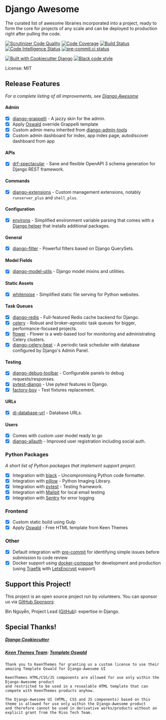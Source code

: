 # Django Awesome

The curated list of awesome libraries incorporated into a project, ready to form the core for projects of any scale and can be deployed to production right after pulling the code.

[![Scrutinizer Code Quality](https://scrutinizer-ci.com/g/django-awesome/django-awesome/badges/quality-score.png?b=main)](https://scrutinizer-ci.com/g/django-awesome/django-awesome/?branch=main)
[![Code Coverage](https://scrutinizer-ci.com/g/django-awesome/django-awesome/badges/coverage.png?b=main)](https://scrutinizer-ci.com/g/django-awesome/django-awesome/?branch=main)
[![Build Status](https://scrutinizer-ci.com/g/django-awesome/django-awesome/badges/build.png?b=main)](https://scrutinizer-ci.com/g/django-awesome/django-awesome/build-status/main)
[![Code Intelligence Status](https://scrutinizer-ci.com/g/django-awesome/django-awesome/badges/code-intelligence.svg?b=main)](https://scrutinizer-ci.com/code-intelligence)
[![pre-commit.ci status](https://results.pre-commit.ci/badge/github/django-awesome/django-awesome/main.svg)](https://results.pre-commit.ci/latest/github/django-awesome/django-awesome/main)

[![Built with Cookiecutter Django](https://img.shields.io/badge/built%20with-Cookiecutter%20Django-ff69b4.svg?logo=cookiecutter)](https://github.com/cookiecutter/cookiecutter-django/)
[![Black code style](https://img.shields.io/badge/code%20style-black-000000.svg)](https://github.com/ambv/black)

License: MIT

## Release Features

_For a complete listing of all improvements, see [Django Awesome](https://django-awesome.github.io/)_

#### Admin

- [x] [django-grappelli](https://github.com/sehmaschine/django-grappelli) - A jazzy skin for the admin.
- [x] Apply [Oswald](https://keenthemes.com/products/oswald-html-free) override Grappelli template
- [x] Custom admin menu inherited from [django-admin-tools](https://github.com/django-admin-tools/django-admin-tools)
- [x] Custom admin dashboard for index, app index page, autodiscover dashboard from app

#### APIs

- [x] [drf-spectacular](https://github.com/tfranzel/drf-spectacular) - Sane and flexible OpenAPI 3 schema generation for Django REST framework.

#### Commands

- [x] [django-extensions](https://github.com/django-extensions/django-extensions/) - Custom management extensions, notably `runserver_plus` and `shell_plus`.

#### Configuration

- [x] [environs](https://github.com/sloria/environs) - Simplified environment variable parsing that comes with a [Django helper](https://github.com/sloria/environs#usage-with-django) that installs additional packages.

#### General

- [x] [django-filter](https://github.com/carltongibson/django-filter) - Powerful filters based on Django QuerySets.

#### Model Fields

- [x] [django-model-utils](https://github.com/jazzband/django-model-utils) - Django model mixins and utilities.

#### Static Assets

- [x] [whitenoise](https://github.com/evansd/whitenoise) - Simplified static file serving for Python websites.

#### Task Queues

- [x] [django-redis](https://github.com/niwinz/django-redis) - Full-featured Redis cache backend for Django.
- [x] [celery](https://github.com/celery/celery) - Robust and broker-agnostic task queues for bigger, performance-focused projects.
- [x] [flower](https://github.com/mher/flower) - Flower is a web-based tool for monitoring and administrating Celery clusters.
- [x] [django-celery-beat](https://github.com/celery/django-celery-beat) - A periodic task scheduler with database configured by Django's Admin Panel.

#### Testing

- [x] [django-debug-toolbar](https://github.com/jazzband/django-debug-toolbar/) - Configurable panels to debug requests/responses.
- [x] [pytest-django](https://github.com/pytest-dev/pytest-django) - Use pytest features in Django.
- [x] [factory-boy](https://github.com/FactoryBoy/factory_boy) - Test fixtures replacement.

#### URLs

- [x] [dj-database-url](https://github.com/jacobian/dj-database-url) - Database URLs.

#### Users

- [x] Comes with custom user model ready to go
- [x] [django-allauth](https://github.com/pennersr/django-allauth/) - Improved user registration including social auth.

### Python Packages

_A short list of Python packages that implement support project._

- [x] Integration with [black](https://github.com/psf/black) - Uncompromising Python code formatter.
- [x] Integration with [pillow](https://github.com/python-pillow/Pillow) - Python Imaging Library.
- [x] Integration with [pytest](https://github.com/pytest-dev/pytest/) - Testing framework.
- [x] Integration with [Mailpit](https://github.com/axllent/mailpit/) for local email testing
- [x] Integration with [Sentry](https://sentry.io/welcome/) for error logging

### Frontend

- [x] Custom static build using Gulp
- [x] Apply [Oswald](https://keenthemes.com/products/oswald-html-free) - Free HTML template from Keen Themes

### Other

- [x] Default integration with [pre-commit](https://github.com/pre-commit/pre-commit) for identifying simple issues before submission to code review
- [x] Docker support using [docker-compose](https://github.com/docker/compose) for development and production (using [Traefik](https://traefik.io/) with [LetsEncrypt](https://letsencrypt.org/) support)

## Support this Project!

This project is an open source project run by volunteers. You can sponsor us via [GitHub Sponsors](https://github.com/sponsors/riso-tech):

Bin Nguyễn, Project Lead ([GitHub](https://github.com/riso-tech)): expertise in Django.

## Special Thanks!

##### [Django Cookiecutter](https://github.com/cookiecutter/cookiecutter-django)

##### [Keen Themes Team](https://keenthemes.com/): [Template Oswald](https://keenthemes.com/products/oswald-html-free)

    Thank you to KeenThemes for granting us a custom license to use their amazing Template Oswald for Django-Awesome UI

    KeenThemes HTML/CSS/JS components are allowed for use only within the Django-Awesome product
    and restricted to be used in a resealable HTML template that can compete with KeenThemes products anyhow.

    The Django-Awesome UI (HTML, CSS and JS components) based on this theme is allowed for use only within the Django-Awesome product
    and therefore cannot be used in derivative works/products without an explicit grant from the Riso Tech Team.
